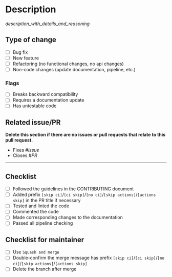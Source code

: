 # Description

_description_with_details_and_reasoning_

## Type of change

- [ ] Bug fix
- [ ] New feature
- [ ] Refactoring (no functional changes, no api changes)
- [ ] Non-code changes (update documentation, pipeline, etc.)

### Flags

- [ ] Breaks backward compatibility
- [ ] Requires a documentation update
- [ ] Has untestable code

## Related issue/PR

**Delete this section if there are no issues or pull requests that relate to this pull request.**
- Fixes #_issue_
- Closes #_PR_

---

## Checklist

- [ ] Followed the guidelines in the CONTRIBUTING document
- [ ] Added prefix `[skip ci]`/`[ci skip]`/`[no ci]`/`[skip actions]`/`[actions skip]` in the PR title if necessary
- [ ] Tested and linted the code
- [ ] Commented the code
- [ ] Made corresponding changes to the documentation
- [ ] Passed all pipeline checking

## Checklist for maintainer
- [ ] Use `Squash and merge`
- [ ] Double-confirm the merge message has prefix `[skip ci]`/`[ci skip]`/`[no ci]`/`[skip actions]`/`[actions skip]`
- [ ] Delete the branch after merge
